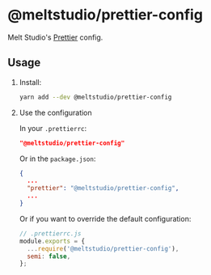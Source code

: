 # @meltstudio/prettier-config

Melt Studio's [Prettier](https://prettier.io/) config.

## Usage

1. Install:

   ```bash
   yarn add --dev @meltstudio/prettier-config
   ```

1. Use the configuration

   In your `.prettierrc`:

   ```json
   "@meltstudio/prettier-config"
   ```

   Or in the `package.json`:

   ```json
   {
     ...
     "prettier": "@meltstudio/prettier-config",
     ...
   }
   ```

   Or if you want to override the default configuration:

   ```javascript
   // .prettierrc.js
   module.exports = {
     ...require('@meltstudio/prettier-config'),
     semi: false,
   };
   ```
